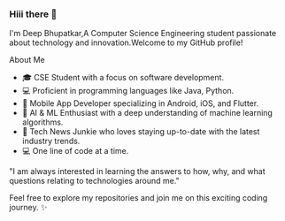### Hiii there 👋

I'm Deep Bhupatkar,A Computer Science Engineering student passionate about technology and innovation.Welcome to my GitHub profile!

About Me
- 🎓 CSE Student with a focus on software development.
- 💻 Proficient in programming languages like Java, Python.
- 📱 Mobile App Developer specializing in Android, iOS, and Flutter.
- 🤖 AI & ML Enthusiast with a deep understanding of machine learning algorithms.
- 📰 Tech News Junkie who loves staying up-to-date with the latest industry trends.
- 💻 One line of code at a time.


"I am always interested in learning the answers to how, why, and what questions relating to technologies around me."

Feel free to explore my repositories and join me on this exciting coding journey. ✨

